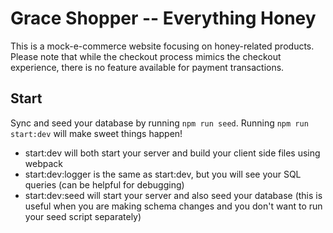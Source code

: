 # Grace Shopper -- Everything Honey

This is a mock-e-commerce website focusing on honey-related products. Please note that while the checkout process mimics the checkout experience, there is no feature available for payment transactions.

## Start

Sync and seed your database by running `npm run seed`. Running `npm run start:dev` will make sweet things happen!

- start:dev will both start your server and build your client side files using webpack
- start:dev:logger is the same as start:dev, but you will see your SQL queries (can be helpful for debugging)
- start:dev:seed will start your server and also seed your database (this is useful when you are making schema changes and you don't want to run your seed script separately)
